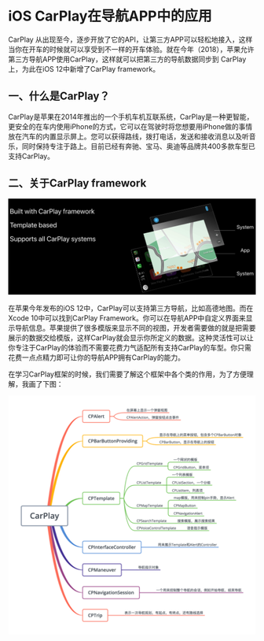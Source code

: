 # iOS CarPlay在导航APP中的应用

CarPlay 从出现至今，逐步开放了它的API，让第三方APP可以轻松地接入，这样当你在开车的时候就可以享受到不一样的开车体验。就在今年（2018），苹果允许第三方导航APP使用CarPlay，这样就可以把第三方的导航数据同步到 CarPlay上，为此在iOS 12中新增了CarPlay framework。

## 一、什么是CarPlay？

CarPlay是苹果在2014年推出的一个手机车机互联系统，CarPlay是一种更智能，更安全的在车内使用iPhone的方式，它可以在驾驶时将您想要用iPhone做的事情放在汽车的内置显示屏上。您可以获得路线，拨打电话，发送和接收消息以及听音乐，同时保持专注于路上。目前已经有奔驰、宝马、奥迪等品牌共400多款车型已支持CarPlay。

## 二、关于CarPlay framework

![iOS-CarPlay-framework-c](https://raw.githubusercontent.com/lishuzhi1121/iOS_CarPlayKit/master/images/iOS-CarPlay-framework.png)

在苹果今年发布的iOS 12中，CarPlay可以支持第三方导航，比如高德地图。而在Xcode 10中可以找到CarPlay Framework。你可以在导航APP中自定义界面来显示导航信息。苹果提供了很多模版来显示不同的视图，开发者需要做的就是把需要展示的数据交给模版，这样CarPlay就会显示你所定义的数据。这种灵活性可以让你专注于CarPlay的体验而不需要花费力气适配所有支持CarPlay的车型。你只需花费一点点精力即可让你的导航APP拥有CarPlay的能力。

在学习CarPlay框架的时候，我们需要了解这个框架中各个类的作用，为了方便理解，我画了下图：

![CarPlay-c](https://raw.githubusercontent.com/lishuzhi1121/iOS_CarPlayKit/master/images/CarPlay.png)

